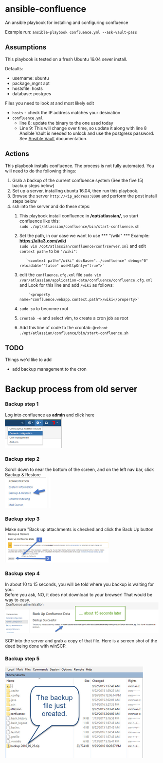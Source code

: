 # ansible-confluence

An ansible playbook for installing and configuring confluence

Example run: `ansible-playbook confluence.yml --ask-vault-pass`

## Assumptions
This playbook is tested on a fresh Ubuntu 16.04 sever install.

Defaults:
  - username: ubuntu
  - package_mgnt apt
  - hostsfile: hosts
  - database: postgres

Files you need to look at and most likely edit
  - `hosts` - check the IP address matches your desination
  - `confluence.yml`
      - line 8: update the binary to the one used today
      - Line 9: This will change over time, so update it along with line 8
Ansible Vault is needed to unlock and use the postgress password.  See [Ansible Vault](http://docs.ansible.com/playbooks_vault.html) documentation.

## Actions
This playbook installs confluence. The process is not fully automated. You will need to do the following things:  
1. Grab a backup of the current confluence system (See the five (5) backup steps below)  
2. Set up a server, installing ubuntu 16.04, then run this playbook.  
3. Browse the server `http://<ip_address:8090` and perform the post install steps below  
4. ssh into the server and do these steps:  
   1. This playbook install confluence in **/opt/atlassian/**, so start confluence like this:  
      `sudo ./opt/atlassian/confluence/bin/start-confluence.sh`  
   2. Set the path, in our case we want to use *** "/wiki"  *** Example:  **https://alta3.com/wiki**  
      `sudo vim /opt/atlassian/confluence/conf/server.xml` and edit `context path=` to be `"/wiki"`:

             `<context path="/wiki" docBase="../confluence" debug="0" reloadable'"false" useHttpOnly="true">`
             
   3. edit the `confluence.cfg.xml` file
      `sudo vim /var/atlassian/application-data/confluence/confluence.cfg.xml` and Look for this line and add `/wiki` as follows:

              `<property name="confluence.webapp.context.path">/wiki</property>`
   4. `sudo su` to becomre root
   
   5. `crontab -e` and select vim, to create a cron job as root
   
   6. Add this line of code to the crontab: 
       `@reboot ./opt/atlassian/confluence/bin/start-confluence.sh`
## TODO
Things we'd like to add
 * add backup management to the cron  

# Backup process from old server
### Backup step 1
Log into confluence as **admin** and click here  
<img src="images/confluence-backup-step-1.jpg" height="100" />

### Backup step 2
Scroll down to near the bottom of the screen, and on the left nav bar, click Backup &  Restore  
<img src="images/confluence-backup-step-2.jpg" height="100" />

### Backup step 3
Make sure "Back up attachments is checked and click the Back Up button  
<img src="images/confluence-backup-step-3.jpg" height="100" />

### Backup step 4
In about 10 to 15 seconds, you will be told where you backup is waiting for you.  
Before you ask, NO, it does not download to your browser!  That would be way to easy.  
<img src="images/confluence-backup-step-4.jpg" height="100" />

SCP into the server and grab a copy of that file. Here is a screen shot of the deed being done with winSCP.  
### Backup step 5
<img src="images/confluence-backup-step-5.jpg" height="300" />

